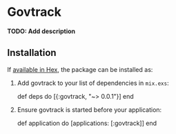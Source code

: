 # Govtrack

**TODO: Add description**

## Installation

If [available in Hex](https://hex.pm/docs/publish), the package can be installed as:

  1. Add govtrack to your list of dependencies in `mix.exs`:

        def deps do
          [{:govtrack, "~> 0.0.1"}]
        end

  2. Ensure govtrack is started before your application:

        def application do
          [applications: [:govtrack]]
        end


